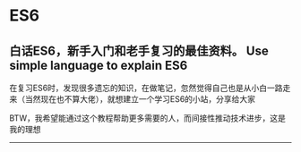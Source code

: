 # ES6
白话ES6，新手入门和老手复习的最佳资料。 Use simple language to explain ES6
---

在复习ES6时，发现很多遗忘的知识，在做笔记，忽然觉得自己也是从小白一路走来（当然现在也不算大佬），就想建立一个学习ES6的小站，分享给大家

BTW，我希望能通过这个教程帮助更多需要的人，而间接性推动技术进步，这是我的理想

---
